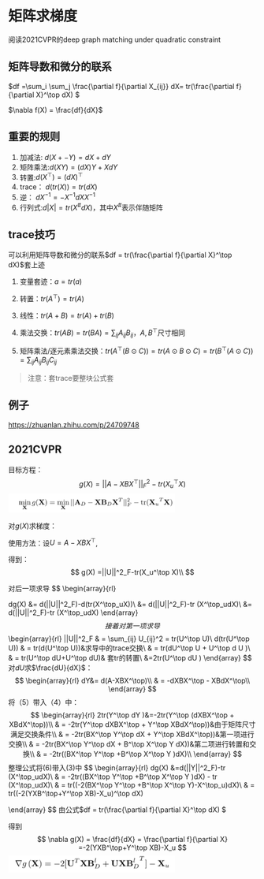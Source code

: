 # 矩阵求梯度



阅读2021CVPR的deep graph matching under quadratic constraint

## 矩阵导数和微分的联系

$df =\sum_i \sum_j \frac{\partial f}{\partial X_{ij}} dX= tr(\frac{\partial f}{\partial X}^\top dX) $

$\nabla f(X) = \frac{df}{dX}$





##  重要的规则

1. 加减法: $d(X +- Y)= dX + dY$
2. 矩阵乘法:$d(XY)=(dX)Y+XdY$
3. 转置:$d(X^\top) = (dX)^\top$
4. trace： $d(tr(X))=tr(dX)$
5. 逆： $dX^{-1}=-X^{-1}dXX^{-1}$
6. 行列式:$d|X|=tr(X^\#dX)$，其中$X^\#$表示伴随矩阵



## trace技巧

可以利用矩阵导数和微分的联系$df = tr(\frac{\partial f}{\partial X}^\top dX)$套上迹

1. 变量套迹：$a = tr(a)$

2. 转置：$tr(A^\top) = tr(A)$
3. 线性：$tr(A+B)=tr(A)+tr(B)$
4. 乘法交换：$tr(AB) = tr(BA)=\sum_{ij}A_{ij}B_{ij}$，$A,B^\top$尺寸相同
5. 矩阵乘法/逐元素乘法交换：$tr(A^\top (B\odot C))=tr(A\odot B\odot C)=tr(B^\top (A\odot C)) = \sum_{ij}A_{ij}B_{ij}C_{ij}$

> 注意：套trace要整块公式套

## 例子

https://zhuanlan.zhihu.com/p/24709748

## 2021CVPR

目标方程：
$$
g(X)=||A-XBX^\top||^2_F-tr(X_u^\top X)
$$
<img src="../image-20210323151519284.png" alt="image-20210323151519284" style="zoom:33%;" />

对$g(X)$求梯度：

使用方法：设$U=A-XBX^\top$,

得到：
$$
g(X) =||U||^2_F-tr(X_u^\top X)\\
$$


对后一项求导
$$
\begin{array}{rl}

dg(X) 	&= d(||U||^2_F)-d(tr(X^\top_uX))\\
	&= d(||U||^2_F)-tr (X^\top_udX)\\
	&= d(||U||^2_F)-tr (X^\top_udX) 
\end{array}
$$
接着对第一项求导
$$
\begin{array}{rl}
||U||^2_F		& = \sum_{ij} U_{ij}^2 = tr(U^\top U)\\
d(tr(U^\top U))	& = tr(d(U^\top U))&求导中的trace交换\\ 
& = tr(dU^\top U + U^\top d U )\\
& = tr(U^\top dU+U^\top dU)& 套tr的转置\\
&=2tr(U^\top dU )
\end{array}
$$
对$dU$求$\frac{dU}{dX}$：
$$
\begin{array}{rl}
dY&= d(A-XBX^\top)\\
& = -dXBX^\top - XBdX^\top\\
\end{array}
$$
将（5）带入（4）中：
$$
\begin{array}{rl}
2tr(Y^\top dY )&=-2tr(Y^\top (dXBX^\top + XBdX^\top))\\
& = -2tr(Y^\top dXBX^\top + Y^\top XBdX^\top))&由于矩阵尺寸满足交换条件\\ 
& = -2tr(BX^\top Y^\top dX + Y^\top XBdX^\top))&第一项进行交换\\ 
& = -2tr(BX^\top Y^\top dX + B^\top X^\top Y dX))&第二项进行转置和交换\\
& = -2tr((BX^\top Y^\top +B^\top X^\top Y )dX)\\
\end{array}
$$
整理公式将(6)带入(3)中
$$
\begin{array}{rl}
dg(X) &=d(||Y||^2_F)-tr (X^\top_udX)\\
& = -2tr((BX^\top Y^\top +B^\top X^\top Y )dX) - tr (X^\top_udX)\\
& = tr((-2(BX^\top Y^\top +B^\top X^\top Y)-X^\top_u)dX)\\
& = tr((-2(YXB^\top+Y^\top XB)-X_u)^\top dX)

\end{array}
$$
由公式$df = tr(\frac{\partial f}{\partial X}^\top dX) $

得到
$$
\nabla g(X) = \frac{df}{dX} = \frac{\partial f}{\partial X} =-2(YXB^\top+Y^\top XB)-X_u
$$
<img src="../image-20210323151410487.png" alt="image-20210323151410487" style="zoom: 33%;" />



